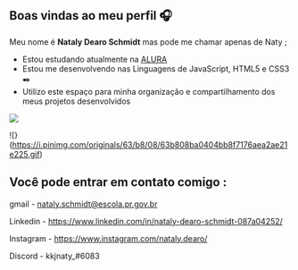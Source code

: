 ## Boas vindas ao meu perfil 🎧

Meu nome é **Nataly Dearo Schmidt** mas pode me chamar apenas de Naty ;

- Estou estudando atualmente na [ALURA](https://www.alura.com.br)
- Estou me desenvolvendo nas Linguagens de JavaScript, HTML5 e CSS3 ✒️
- Utilizo este espaço para minha organização e compartilhamento dos meus projetos desenvolvidos

![](https://media.tenor.com/i1tN3J_smWUAAAAi/aesthetic.gif)

![}(https://i.pinimg.com/originals/63/b8/08/63b808ba0404bb8f7176aea2ae21e225.gif)

## Você pode entrar em contato comigo :   

gmail - nataly.schmidt@escola.pr.gov.br

Linkedin - https://www.linkedin.com/in/nataly-dearo-schmidt-087a04252/

Instagram - https://www.instagram.com/nataly.dearo/

Discord - kkjnaty_#6083
